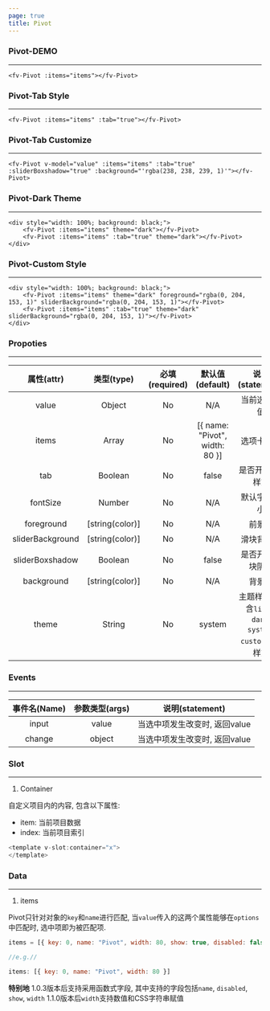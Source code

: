 ```yaml
---
page: true
title: Pivot
--- 
```

### Pivot-DEMO
---

<script>
export default {
    data () {
        return {
            value: null,
            items: [
                { key: 0, name: "All"},
                { key: 1, name: "Unread", width: 80},
                { key: 2, name: "Flagged", width: 80, disabled: true },
                { key: 3, name: "Urgent", width: 80}
            ]
        }
    }
}
</script>

<ClientOnly>

<fv-Pivot v-model="value" :items="items"></fv-Pivot>

```vue
<fv-Pivot :items="items"></fv-Pivot>
```

### Pivot-Tab Style
---

<fv-Pivot v-model="value" :items="items" :tab="true"></fv-Pivot>

```vue
<fv-Pivot :items="items" :tab="true"></fv-Pivot>
```

### Pivot-Tab Customize
---

<fv-Pivot v-model="value" :items="items" :tab="true" :sliderBoxshadow="true" :background="'rgba(238, 238, 239, 1)'"></fv-Pivot>

```vue
<fv-Pivot v-model="value" :items="items" :tab="true" :sliderBoxshadow="true" :background="'rgba(238, 238, 239, 1)'"></fv-Pivot>
```

### Pivot-Dark Theme
---
<div style="width: 100%; background: black;">
    
<fv-Pivot v-model="value" :items="items" theme="dark"></fv-Pivot>
<fv-Pivot v-model="value" :items="items" :tab="true" theme="dark"></fv-Pivot>
</div>

```vue
<div style="width: 100%; background: black;">
    <fv-Pivot :items="items" theme="dark"></fv-Pivot>
    <fv-Pivot :items="items" :tab="true" theme="dark"></fv-Pivot>
</div>
```

### Pivot-Custom Style
---
<div style="width: 100%; background: black;">
    <fv-Pivot v-model="value" :items="items" theme="dark" foreground="rgba(0, 204, 153, 1)" sliderBackground="rgba(0, 204, 153, 1)"></fv-Pivot>
    <fv-Pivot v-model="value" :items="items" :tab="true" theme="dark" sliderBackground="rgba(0, 204, 153, 1)"></fv-Pivot>
</div>

```vue
<div style="width: 100%; background: black;">
    <fv-Pivot :items="items" theme="dark" foreground="rgba(0, 204, 153, 1)" sliderBackground="rgba(0, 204, 153, 1)"></fv-Pivot>
    <fv-Pivot :items="items" :tab="true" theme="dark" sliderBackground="rgba(0, 204, 153, 1)"></fv-Pivot>
</div>
```

</ClientOnly>

### Propoties
---
|    属性(attr)    |   类型(type)    | 必填(required) |        默认值(default)         |                      说明(statement)                      |
|:----------------:|:---------------:|:--------------:|:------------------------------:|:---------------------------------------------------------:|
|      value       |     Object      |       No       |              N/A               |                       当前选中项值                        |
|      items       |      Array      |       No       | [{ name: "Pivot", width: 80 }] |                        选项卡数据                         |
|       tab        |     Boolean     |       No       |             false              |                      是否开启tab样式                      |
|     fontSize     |     Number      |       No       |              N/A               |                       默认字体大小                        |
|    foreground    | [string(color)] |       No       |              N/A               |                          前景色                           |
| sliderBackground | [string(color)] |       No       |              N/A               |                        滑块背景色                         |
| sliderBoxshadow  |     Boolean     |       No       |             false              |                     是否开启滑块阴影                      |
|    background    | [string(color)] |       No       |              N/A               |                          背景色                           |
|      theme       |     String      |       No       |             system             | 主题样式, 包含`light`, `dark`, `system`, `custom`几种样式 |

### Events
---
| 事件名(Name) | 参数类型(args) |        说明(statement)        |
|:------------:|:--------------:|:-----------------------------:|
|    input     |     value      | 当选中项发生改变时, 返回value |
|    change    |     object     | 当选中项发生改变时, 返回value |

### Slot
---
1. Container

自定义项目内的内容, 包含以下属性:
- item: 当前项目数据
- index: 当前项目索引

```javascript
<template v-slot:container="x">
</template>
```

### Data
---
1. items

Pivot只针对对象的`key`和`name`进行匹配, 当`value`传入的这两个属性能够在`options`中匹配时, 选中项即为被匹配项.

```javascript
items = [{ key: 0, name: "Pivot", width: 80, show: true, disabled: false }]

//e.g.//

items: [{ key: 0, name: "Pivot", width: 80 }]
```
**特别地** 1.0.3版本后支持采用函数式字段, 其中支持的字段包括`name`, `disabled`, `show`, `width`
1.1.0版本后`width`支持数值和CSS字符串赋值